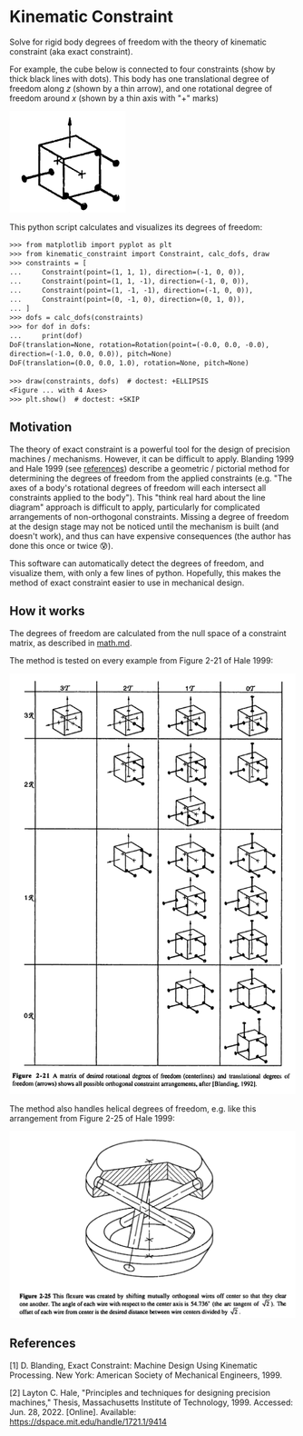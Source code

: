 # Kinematic Constraint

Solve for rigid body degrees of freedom with the theory of kinematic constraint (aka exact constraint).

For example, the cube below is connected to four constraints (show by thick black lines with dots).
This body has one translational degree of freedom along $z$ (shown by a thin arrow),
and one rotational degree of freedom around $x$ (shown by a thin axis with "+" marks)

![A cube with 4 constraints and 2 degrees of freedom, from Hale 1999](figures/hale1999_1r1t.png)

This python script calculates and visualizes its degrees of freedom:

```pycon
>>> from matplotlib import pyplot as plt
>>> from kinematic_constraint import Constraint, calc_dofs, draw
>>> constraints = [
...     Constraint(point=(1, 1, 1), direction=(-1, 0, 0)),
...     Constraint(point=(1, 1, -1), direction=(-1, 0, 0)),
...     Constraint(point=(1, -1, -1), direction=(-1, 0, 0)),
...     Constraint(point=(0, -1, 0), direction=(0, 1, 0)),
... ]
>>> dofs = calc_dofs(constraints)
>>> for dof in dofs:
...     print(dof)
DoF(translation=None, rotation=Rotation(point=(-0.0, 0.0, -0.0), direction=(-1.0, 0.0, 0.0)), pitch=None)
DoF(translation=(0.0, 0.0, 1.0), rotation=None, pitch=None)

>>> draw(constraints, dofs)  # doctest: +ELLIPSIS
<Figure ... with 4 Axes>
>>> plt.show()  # doctest: +SKIP

```

## Motivation

The theory of exact constraint is a powerful tool for the design of precision machines / mechanisms.
However, it can be difficult to apply.
Blanding 1999 and Hale 1999 (see [references](#references)) describe a geometric / pictorial method for determining
the degrees of freedom from the applied constraints
(e.g. "The axes of a body's rotational degrees of freedom will each intersect all constraints applied to the body").
This "think real hard about the line diagram" approach is difficult to apply,
particularly for complicated arrangements of non-orthogonal constraints.
Missing a degree of freedom at the design stage may not be noticed until the mechanism is built (and doesn't work), and thus can have expensive consequences
(the author has done this once or twice 😰).

This software can automatically detect the degrees of freedom, and visualize them,
with only a few lines of python.
Hopefully, this makes the method of exact constraint easier to use in mechanical design.


## How it works

The degrees of freedom are calculated from the null space of a constraint matrix, as described in [math.md](math.md).

The method is tested on every example from Figure 2-21 of Hale 1999:

![Hale 1999, Figure 2-21](figures/hale1999_fig_2-21.png)

The method also handles helical degrees of freedom, e.g. like this
arrangement from Figure 2-25 of Hale 1999:

![Hale 1999, Figure 2-25](figures/hale1999_fig_2-25.png)


## References

[1] D. Blanding, Exact Constraint: Machine Design Using Kinematic Processing.
New York: American Society of Mechanical Engineers, 1999.

[2] Layton C. Hale, "Principles and techniques for designing precision machines,"
Thesis, Massachusetts Institute of Technology, 1999. Accessed: Jun. 28, 2022.
[Online]. Available: https://dspace.mit.edu/handle/1721.1/9414

